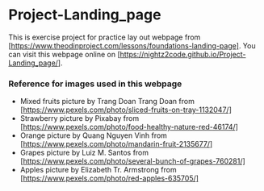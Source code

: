 # Project-Landing_page

This is exercise project for practice lay out webpage from [https://www.theodinproject.com/lessons/foundations-landing-page]. You can visit this webpage online on [https://nightz2code.github.io/Project-Landing_page/].

### Reference for images used in this webpage
- Mixed fruits picture by Trang Doan
Trang Doan from [https://www.pexels.com/photo/sliced-fruits-on-tray-1132047/]
- Strawberry picture by Pixabay from [https://www.pexels.com/photo/food-healthy-nature-red-46174/]
- Orange picture by Quang Nguyen Vinh from [https://www.pexels.com/photo/mandarin-fruit-2135677/]
- Grapes picture by Luiz M. Santos from [https://www.pexels.com/photo/several-bunch-of-grapes-760281/]
- Apples picture by Elizabeth Tr. Armstrong from [https://www.pexels.com/photo/red-apples-635705/]
